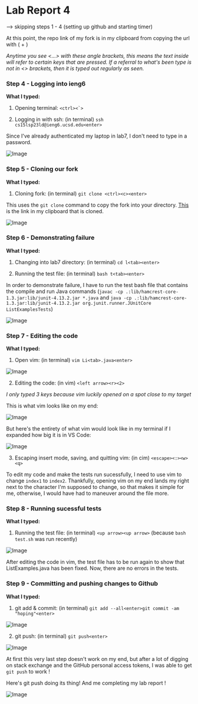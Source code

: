 # Lab Report 4

--> skipping steps 1 - 4 (setting up github and starting timer)

At this point, the repo link of my fork is in my clipboard from copying the url with (<ctrl> + <c>)



*Anytime you see <...> with these angle brackets, this means the text inside will refer to certain keys that are pressed. If a referral to what's been type is not in <> brackets, then it is typed out regularly as seen.*
### Step 4 - Logging into ieng6
**What I typed:**

1. Opening terminal: ``<ctrl><`>``

2. Logging in with ssh: (in terminal) `ssh cs15lsp23ld@ieng6.ucsd.edu<enter>`

Since I've already authenticated my laptop in lab7, I don't need to type in a password.

[<img src="pics/ssh.png" alt= “” width=500 height=350> ]: #
![Image](pics/ssh.png)

### Step 5 - Cloning our fork
**What I typed:**

1. Cloning fork: (in terminal) `git clone <ctrl><c><enter>`

This uses the `git clone` command to copy the fork into your directory. [This](https://github.com/ucsd-cse15l-s23/lab7) is the link in my clipboard that is cloned.

![Image](pics/git-clone.png)



### Step 6 - Demonstrating failure
**What I typed:**

1. Changing into lab7 directory: (in terminal) `cd l<tab><enter>`

2. Running the test file: (in terminal) `bash t<tab><enter>`

In order to demonstrate failure, I have to run the test bash file that contains the compile and run Java commands (`javac -cp .:lib/hamcrest-core-1.3.jar:lib/junit-4.13.2.jar *.java` and `java -cp .:lib/hamcrest-core-1.3.jar:lib/junit-4.13.2.jar org.junit.runner.JUnitCore ListExamplesTests`)

![Image](pics/failure.png)

### Step 7 - Editing the code
**What I typed:**

1. Open vim: (in terminal) `vim Li<tab>.java<enter>`

![Image](pics/vim-cmd.png)

2. Editing the code: (in vim) `<left arrow><r><2>`

*I only typed 3 keys because vim luckily opened on a spot close to my target*

This is what vim looks like on my end:

![Image](pics/vim-modified.png)

But here's the entirety of what vim would look like in my terminal if I expanded how big it is in VS Code:

[<img src="pics/vim-open.png" alt= “” width=425 height=500>]: #
![Image](pics/vim-open.png)

3. Escaping insert mode, saving, and quitting vim: (in cim) `<escape><:><w><q>`

To edit my code and make the tests run sucessfully, I need to use vim to change `index1` to `index2`. Thankfully, opening vim on my end lands my right next to the character I'm supposed to change, so that makes it simple for me, otherwise, I would have had to maneuver around the file more.

### Step 8 - Running sucessful tests
**What I typed:**

1. Running the test file: (in terminal) `<up arrow><up arrow>` (because `bash test.sh` was run recently)

![Image](pics/success.png)

After editing the code in vim, the test file has to be run again to show that ListExamples.java has been fixed. Now, there are no errors in the tests.

### Step 9 - Committing and pushing changes to Github
**What I typed:**

1. git add & commit: (in terminal) `git add --all<enter>git commit -am "hoping"<enter>`

![Image](pics/add-commit.png)

2. git push: (in terminal) `git push<enter>`

![Image](pics/help.png)

At first this very last step doesn't work on my end, but after a lot of digging on stack exchange and the GitHub personal access tokens, I was able to get `git push` to work !

Here's git push doing its thing! And me completing my lab report !

![Image](pics/git-push.png)

